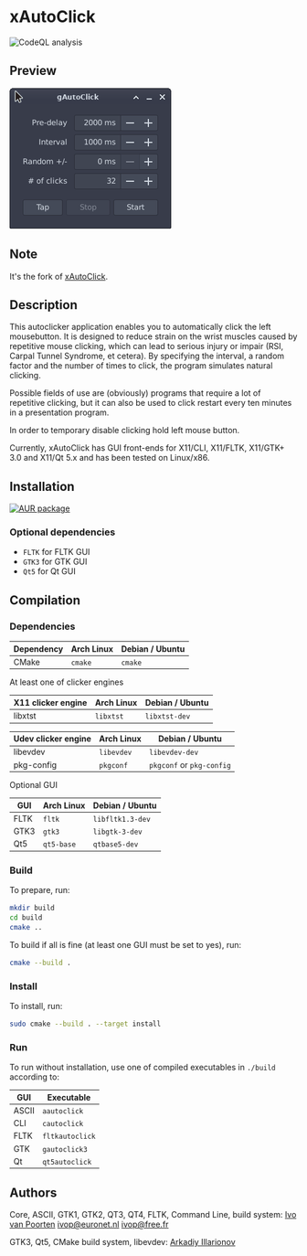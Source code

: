 # xAutoClick

![CodeQL analysis](https://github.com/qarkai/xautoclick/workflows/CodeQL%20analysis/badge.svg)

## Preview
![screenshot](screenshot.png)

## Note

It's the fork of [xAutoClick](http://xautoclick.sourceforge.net/).

## Description

This autoclicker application enables you to automatically click the left mousebutton. It is designed to reduce strain on the wrist muscles caused by repetitive mouse clicking, which can lead to serious injury or impair (RSI, Carpal Tunnel Syndrome, et cetera). By specifying the interval, a random factor and the number of times to click, the program simulates natural clicking.

Possible fields of use are (obviously) programs that require a lot of repetitive clicking, but it can also be used to click restart every ten minutes in a presentation program.

In order to temporary disable clicking hold left mouse button.

Currently, xAutoClick has GUI front-ends for X11/CLI, X11/FLTK, X11/GTK+ 3.0 and X11/Qt 5.x and has been tested on Linux/x86.

## Installation

[![AUR package](https://repology.org/badge/version-for-repo/aur/xautoclick.svg)](https://aur.archlinux.org/packages/xautoclick/)

### Optional dependencies

* `FLTK` for FLTK GUI
* `GTK3` for GTK GUI
* `Qt5` for Qt GUI

## Compilation

### Dependencies

Dependency | Arch Linux | Debian / Ubuntu
-- | -- | --
CMake | `cmake` | `cmake`

At least one of clicker engines

X11 clicker engine | Arch Linux | Debian / Ubuntu
-- | -- | --
libxtst | `libxtst` | `libxtst-dev`

Udev clicker engine | Arch Linux | Debian / Ubuntu
-- | -- | --
libevdev   | `libevdev` | `libevdev-dev`
pkg-config | `pkgconf`  | `pkgconf` or `pkg-config`

Optional GUI

GUI | Arch Linux | Debian / Ubuntu
-- | -- | --
FLTK | `fltk`     | `libfltk1.3-dev`
GTK3 | `gtk3`     | `libgtk-3-dev`
Qt5  | `qt5-base` | `qtbase5-dev`

### Build

To prepare, run:

```sh
mkdir build
cd build
cmake ..
```

To build if all is fine (at least one GUI must be set to yes), run:

```sh
cmake --build .
```

### Install

To install, run:

```sh
sudo cmake --build . --target install
```

### Run

To run without installation, use one of compiled executables in `./build` according to:

GUI | Executable
-- | --
ASCII | `aautoclick`
CLI   | `cautoclick`
FLTK  | `fltkautoclick`
GTK   | `gautoclick3`
Qt    | `qt5autoclick`

## Authors

Core, ASCII, GTK1, GTK2, QT3, QT4, FLTK, Command Line, build system: [Ivo van Poorten](https://github.com/ivop) <ivop@euronet.nl> <ivop@free.fr>

GTK3, Qt5, CMake build system, libevdev: [Arkadiy Illarionov](https://github.com/qarkai)
